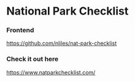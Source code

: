 # National Park Checklist

### Frontend
https://github.com/nliles/nat-park-checklist

### Check it out here
https://www.natparkchecklist.com/
